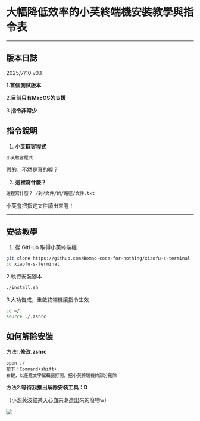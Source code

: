 # 大幅降低效率的小芙終端機安裝教學與指令表

---
## 版本日誌
2025/7/10 v0.1

1.**首個測試版本**

2.**目前只有MacOS的支援**

3.**指令非常少**


## 指令說明

1. **小芙駭客程式**
```bash
小芙駭客程式
```
   假的，不然是真的喔？

2. **這裡寫什麼？**  
```bash
這裡寫什麼？ /到/文件/的/路徑/文件.txt
```
   小芙會把指定文件讀出來喔！

---

## 安裝教學

1. 從 GitHub 取得小芙終端機

```bash
git clone https://github.com/Bomao-code-for-nothing/xiaofu-s-terminal
cd xiaofu-s-terminal
```

2.執行安裝腳本
```bash
./install.sh
```
3.大功告成，重啟終端機讓指令生效
```bash
cd ~/
source ./.zshrc
```

## 如何解除安裝
方法1.**修改.zshrc**
```
open ./
按下：Command+shift+.
右鍵，以任意文字編輯器打開，把小芙終端機的部分刪除
```
方法2.**等待我推出解除安裝工具：D**

（小泡芙波貓某天心血來潮造出來的廢物w）



![](https://encrypted-tbn0.gstatic.com/images?q=tbn:ANd9GcTxpVWde3u1TMCHRFjKHZf9PTe8dEqUipEmTA&s)

